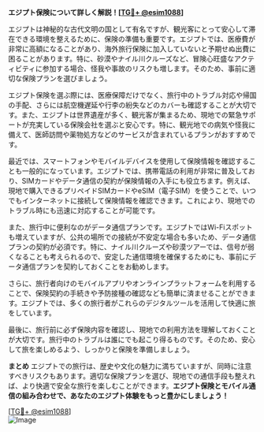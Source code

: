 **エジプト保険について詳しく解説！[[TG💪+ @esim1088](https://t.me/s/esim1088)]**

エジプトは神秘的な古代文明の国として有名ですが、観光客にとって安心して滞在できる環境を整えるために、保険の準備も重要です。エジプトでは、医療費が非常に高額になることがあり、海外旅行保険に加入していないと予期せぬ出費に困ることがあります。特に、砂漠やナイル川クルーズなど、冒険心旺盛なアクティビティに参加する場合、怪我や事故のリスクも増します。そのため、事前に適切な保険プランを選びましょう。

エジプト保険を選ぶ際には、医療保障だけでなく、旅行中のトラブル対応や帰国の手配、さらには航空機遅延や行李の紛失などのカバーも確認することが大切です。また、エジプトは世界遺産が多く、観光客が集まるため、現地での緊急サポートが充実している保険会社を選ぶと安心です。特に、観光地での病気や怪我に備えて、医師訪問や薬物処方などのサービスが含まれているプランがおすすめです。

最近では、スマートフォンやモバイルデバイスを使用して保険情報を確認することも一般的になっています。エジプトでは、携帯電話の利用が非常に普及しており、SIMカードやデータ通信の契約が保険情報の入手にも役立ちます。例えば、現地で購入できるプリペイドSIMカードやeSIM（電子SIM）を使うことで、いつでもインターネットに接続して保険情報を確認できます。これにより、現地でのトラブル時にも迅速に対応することが可能です。

また、旅行中に便利なのがデータ通信プランです。エジプトではWi-Fiスポットも増えていますが、公共の場所での接続が不安定な場合も多いため、データ通信プランの契約が必須です。特に、ナイル川クルーズや砂漠ツアーでは、信号が弱くなることも考えられるので、安定した通信環境を確保するためにも、事前にデータ通信プランを契約しておくことをお勧めします。

さらに、旅行者向けのモバイルアプリやオンラインプラットフォームを利用することで、保険契約の手続きや予防接種の確認なども簡単に済ませることができます。エジプトでは、多くの旅行者がこれらのデジタルツールを活用して快適に旅をしています。

最後に、旅行前に必ず保険内容を確認し、現地での利用方法を理解しておくことが大切です。旅行中のトラブルは誰にでも起こり得るものです。そのため、安心して旅を楽しめるよう、しっかりと保険を準備しましょう。

**まとめ**
エジプトでの旅行は、歴史や文化の魅力に満ちていますが、同時に注意すべきリスクもあります。適切な保険プランを選び、現地での通信手段も整えれば、より快適で安全な旅行を楽しむことができます。**エジプト保険とモバイル通信の組み合わせで、あなたのエジプト体験をもっと豊かにしましょう！**

[[TG💪+ @esim1088](https://t.me/s/esim1088)]  
![Image](https://i.postimg.cc/Y0z9fWf4/image.png)